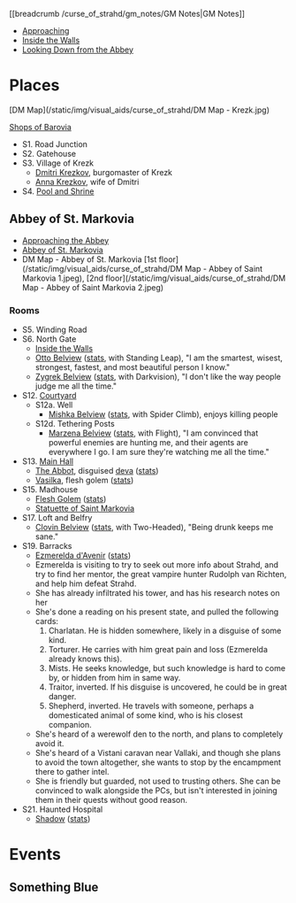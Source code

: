[[breadcrumb /curse_of_strahd/gm_notes/GM Notes|GM Notes]]

<script type="module">
    import { init_links } from "/js/common/visual_aid_backend.js";
    init_links();
</script>

* [Approaching](^curse_of_strahd/krezk.mp4)
* [Inside the Walls](^curse_of_strahd/krezk_1.jpg)
* [Looking Down from the Abbey](^curse_of_strahd/krezk_2.jpg)
 
# Places

[DM Map](/static/img/visual_aids/curse_of_strahd/DM Map - Krezk.jpg)

[Shops of Barovia](https://www.gmbinder.com/share/-LTK3X6AKprD0KM1RLYC)

* S1. Road Junction
* S2. Gatehouse
* S3. Village of Krezk
  * [Dmitri Krezkov](^curse_of_strahd/dmitri_krezkov.png), burgomaster of Krezk
  * [Anna Krezkov](^curse_of_strahd/anna_krezkov.jpg), wife of Dmitri
* S4. [Pool and Shrine](^curse_of_strahd/krezk_shrine.mp4)

## Abbey of St. Markovia

* [Approaching the Abbey](^curse_of_strahd/abbey_of_saint_markovia_approach.jpeg)
* [Abbey of St. Markovia](^curse_of_strahd/abbey_of_saint_markovia_1.jpg)
* DM Map - Abbey of St. Markovia [1st floor](/static/img/visual_aids/curse_of_strahd/DM Map - Abbey of Saint Markovia 1.jpeg), [2nd floor](/static/img/visual_aids/curse_of_strahd/DM Map - Abbey of Saint Markovia 2.jpeg)

### Rooms

* S5. Winding Road
* S6. North Gate
  * [Inside the Walls](^curse_of_strahd/abbey_of_st_markovia.mp4)
  * [Otto Belview](^curse_of_strahd/otto_belview.jpg) ([stats](https://5e.tools/bestiary.html#mongrelfolk_cos), with Standing Leap), "I am the smartest, wisest, strongest, fastest, and most beautiful person I know."
  * [Zygrek Belview](^curse_of_strahd/zygfrek_belview.jpg) ([stats](https://5e.tools/bestiary.html#mongrelfolk_cos), with Darkvision), "I don't like the way people judge me all the time."
* S12. [Courtyard](^curse_of_strahd/abbey_of_saint_markovia_courtyard.jpeg)
  * S12a. Well
      * [Mishka Belview](^curse_of_strahd/mishka_belview.jpg) ([stats](https://5e.tools/bestiary.html#mongrelfolk_cos), with Spider Climb), enjoys killing people
  * S12d. Tethering Posts
      * [Marzena Belview](^curse_of_strahd/marzena_belview.jpg) ([stats](https://5e.tools/bestiary.html#mongrelfolk_cos), with Flight), "I am convinced that powerful enemies are hunting me, and their agents are everywhere I go. I am sure they're watching me all the time."
* S13. [Main Hall](^curse_of_strahd/abbet_of_saint_markovia_main_hall.jpg)
  * [The Abbot](^curse_of_strahd/the_abbot.jpg), disguised [deva](^curse_of_strahd/deva.png) ([stats](https://5e.tools/bestiary.html#deva_mm))
  * [Vasilka](^curse_of_strahd/vasilka.jpg), flesh golem ([stats](https://5e.tools/bestiary.html#flesh%20golem_mm))
* S15. Madhouse
  * [Flesh Golem](^curse_of_strahd/flesh_golem.jpg) ([stats](https://5e.tools/bestiary.html#flesh%20golem_mm))
  * [Statuette of Saint Markovia](^curse_of_strahd/statuette_of_saint_markovia.jpg)
* S17. Loft and Belfry
  * [Clovin Belview](^curse_of_strahd/clovin_belview.jpg) ([stats](https://5e.tools/bestiary.html#mongrelfolk_cos), with Two-Headed), "Being drunk keeps me sane."
* S19. Barracks
  * [Ezmerelda d'Avenir](^curse_of_strahd/ezmerelda_2.jpg) ([stats](https://5e.tools/bestiary.html#ezmerelda%20d'avenir_cos))
  * Ezmerelda is visiting to try to seek out more info about Strahd, and try to find her mentor, the great vampire hunter Rudolph van Richten, and help him defeat Strahd.
  * She has already infiltrated his tower, and has his research notes on her
  * She's done a reading on his present state, and pulled the following cards:
      1. Charlatan. He is hidden somewhere, likely in a disguise of some kind. 
      2. Torturer. He carries with him great pain and loss (Ezmerelda already knows this).
      3. Mists. He seeks knowledge, but such knowledge is hard to come by, or hidden from him in same way.
      4. Traitor, inverted. If his disguise is uncovered, he could be in great danger.
      5. Shepherd, inverted. He travels with someone, perhaps a domesticated animal of some kind, who is his closest companion.
  * She's heard of a werewolf den to the north, and plans to completely avoid it. 
  * She's heard of a Vistani caravan near Vallaki, and though she plans to avoid the town altogether, she wants to stop by the encampment there to gather intel.
  * She is friendly but guarded, not used to trusting others. She can be convinced to walk alongside the PCs, but isn't interested in joining them in their quests without good reason.
* S21. Haunted Hospital
  * [Shadow](^curse_of_strahd/shadow.jpg) ([stats](https://5e.tools/bestiary.html#shadow_mm))


# Events

## Something Blue


